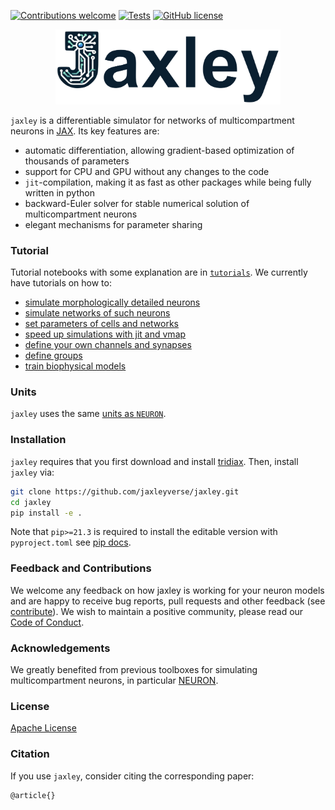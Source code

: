 [![Contributions welcome](https://img.shields.io/badge/contributions-welcome-brightgreen.svg?style=flat)](https://github.com/jaxleyverse/jaxley/blob/main/CONTRIBUTING.md)
[![Tests](https://github.com/jaxleyverse/jaxley/workflows/Tests/badge.svg?branch=main)](https://github.com/jaxleyverse/jaxley/actions)
[![GitHub license](https://img.shields.io/badge/license-MIT-green)](https://github.com/jaxleyverse/jaxley/blob/main/LICENSE)


<p align="center">
  <img src="docs/logo.png?raw=true" width="360">
</p>

`jaxley` is a differentiable simulator for networks of multicompartment neurons in [JAX](https://github.com/google/jax). Its key features are:
- automatic differentiation, allowing gradient-based optimization of thousands of parameters  
- support for CPU and GPU without any changes to the code  
- `jit`-compilation, making it as fast as other packages while being fully written in python  
- backward-Euler solver for stable numerical solution of multicompartment neurons  
- elegant mechanisms for parameter sharing


### Tutorial

Tutorial notebooks with some explanation are in [`tutorials`](https://github.com/jaxleyverse/jaxley/tree/main/tutorials). We currently have tutorials on how to:

- [simulate morphologically detailed neurons](https://github.com/jaxleyverse/jaxley/blob/main/tutorials/01_morph_neurons.ipynb)
- [simulate networks of such neurons](https://github.com/jaxleyverse/jaxley/blob/main/tutorials/02_small_network.ipynb)
- [set parameters of cells and networks](https://github.com/jaxleyverse/jaxley/blob/main/tutorials/03_setting_parameters.ipynb)
- [speed up simulations with jit and vmap](https://github.com/jaxleyverse/jaxley/blob/main/tutorials/04_jit_and_vmap.ipynb)
- [define your own channels and synapses](https://github.com/jaxleyverse/jaxley/blob/main/tutorials/05_channel_and_synapse_models.ipynb)
- [define groups](https://github.com/jaxleyverse/jaxley/blob/main/tutorials/06_groups.ipynb)
- [train biophysical models](https://github.com/jaxleyverse/jaxley/blob/main/tutorials/07_gradient_descent.ipynb)


### Units

`jaxley` uses the same [units as `NEURON`](https://www.neuron.yale.edu/neuron/static/docs/units/unitchart.html).


### Installation
`jaxley` requires that you first download and install [tridiax](https://github.com/jaxleyverse/tridiax). Then, install `jaxley` via:
```sh
git clone https://github.com/jaxleyverse/jaxley.git
cd jaxley
pip install -e .
```

Note that `pip>=21.3` is required to install the editable version with `pyproject.toml` see [pip docs](https://pip.pypa.io/en/latest/reference/build-system/pyproject-toml/#editable-installation). 

### Feedback and Contributions

We welcome any feedback on how jaxley is working for your neuron models and are happy to receive bug reports, pull requests and other feedback (see [contribute](https://github.com/jaxleyverse/jaxley/blob/main/CONTRIBUTING.md)). We wish to maintain a positive community, please read our [Code of Conduct](https://github.com/jaxleyverse/jaxley/blob/main/CODE_OF_CONDUCT.md).


### Acknowledgements

We greatly benefited from previous toolboxes for simulating multicompartment neurons, in particular [NEURON](https://github.com/neuronsimulator/nrn).


### License

[Apache License](https://github.com/jaxleyverse/jaxley/blob/main/LICENSE)


### Citation

If you use `jaxley`, consider citing the corresponding paper:
```
@article{}
```